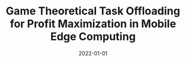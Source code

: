 ---
title: "Game Theoretical Task Offloading for Profit Maximization in Mobile Edge Computing"
authors:
- Haojun Teng
- Zhetao Li
- Kun Cao
- Saiqin Long
- Song Guo
- Anfeng Liu

date: "2022-01-01"
doi: "10.1109/TMC.2022.3175218"

# Publication type.
# 1 = Conference paper; 2 = Journal article;
# 3 = Preprint Paper; 4 = Report; 5 = Book; 6 = Book section;
# 7 = Thesis; 8 = Patent
publication_types: ["2"]

# Publication name and optional abbreviated publication name.
publication: IEEE Transactions on Mobile Computing (TMC) (CCF-A)
#publication_short: ""

# url_pdf: https://ieeexplore.ieee.org/abstract/document/9699396
# url_code: ''
# url_dataset: ''
# url_poster: ''
# url_project: ''
# url_slides: ''
# url_video: ''

---